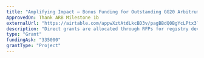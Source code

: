 ```yaml
---
title: "Amplifying Impact – Bonus Funding for Outstanding GG20 Arbitrum Round Projects"
ApprovedOn: Thank ARB Milestone 1b
externalUrl: "https://airtable.com/appwXztAtdLkcBD3v/pagBBdQ0BgYcLPtx3?detail=eyJwYWdlSWQiOiJwYWdSQ0wwUU43Tkt0YWM3WSIsInJvd0lkIjoicmVjYTRVNmxYcm1RYkZOcXgiLCJzaG93Q29tbWVudHMiOmZhbHNlfQ"
description: "Direct grants are allocated through RFPs for registry development, such as reputation systems and advanced analytics, with fund allocation via conviction voting and delivery through Gitcoin Grants Stack. Contributor incentives reward those maintaining the registry and conducting analyses. Novel funding mechanisms like MACI conviction voting are explored, positioning the program as an innovator within the Arbitrum ecosystem."
type: "Grant"
fundingAsk: "335000"
grantType: "Project"
---
```

